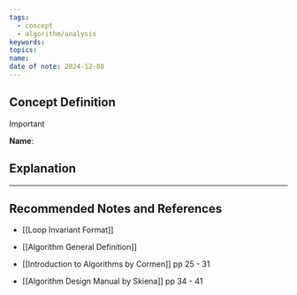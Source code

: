 ```yaml
---
tags:
  - concept
  - algorithm/analysis
keywords: 
topics: 
name: 
date of note: 2024-12-08
---
```


## Concept Definition

>[!important]
>**Name**: 



## Explanation





-----------
##  Recommended Notes and References

- [[Loop Invariant Format]]
- [[Algorithm General Definition]]

- [[Introduction to Algorithms by Cormen]] pp  25 - 31
- [[Algorithm Design Manual by Skiena]] pp 34 - 41